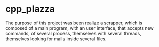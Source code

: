 # cpp_plazza

The purpose of this project was been realize a scrapper, which is composed of a
main program, with an user interface, that accepts new commands, of several process, themselves with several threads, themselves looking for mails inside several files.
